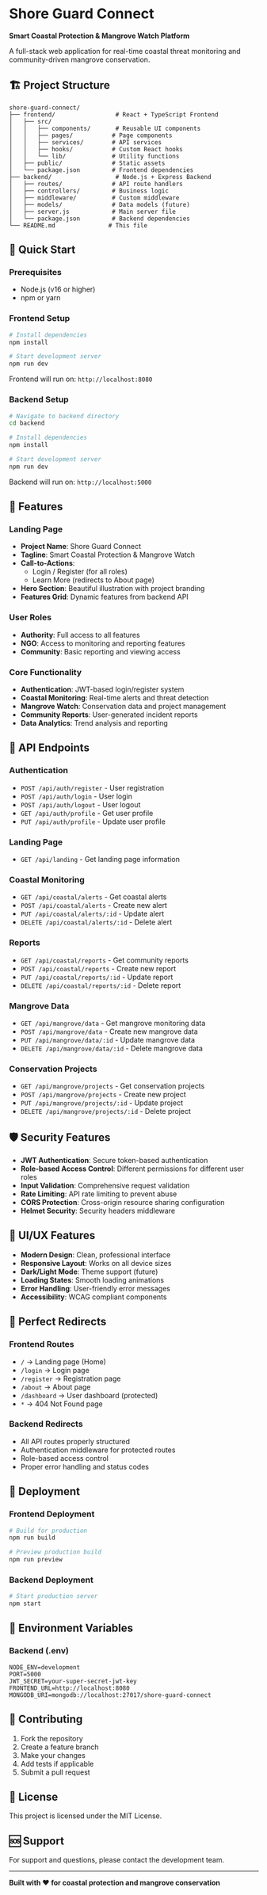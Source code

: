 # Shore Guard Connect

**Smart Coastal Protection & Mangrove Watch Platform**

A full-stack web application for real-time coastal threat monitoring and community-driven mangrove conservation.

## 🏗️ Project Structure

```
shore-guard-connect/
├── frontend/                 # React + TypeScript Frontend
│   ├── src/
│   │   ├── components/       # Reusable UI components
│   │   ├── pages/           # Page components
│   │   ├── services/        # API services
│   │   ├── hooks/           # Custom React hooks
│   │   └── lib/             # Utility functions
│   ├── public/              # Static assets
│   └── package.json         # Frontend dependencies
├── backend/                  # Node.js + Express Backend
│   ├── routes/              # API route handlers
│   ├── controllers/         # Business logic
│   ├── middleware/          # Custom middleware
│   ├── models/              # Data models (future)
│   ├── server.js            # Main server file
│   └── package.json         # Backend dependencies
└── README.md               # This file
```

## 🚀 Quick Start

### Prerequisites
- Node.js (v16 or higher)
- npm or yarn

### Frontend Setup
```bash
# Install dependencies
npm install

# Start development server
npm run dev
```

Frontend will run on: `http://localhost:8080`

### Backend Setup
```bash
# Navigate to backend directory
cd backend

# Install dependencies
npm install

# Start development server
npm run dev
```

Backend will run on: `http://localhost:5000`

## 🎯 Features

### Landing Page
- **Project Name**: Shore Guard Connect
- **Tagline**: Smart Coastal Protection & Mangrove Watch
- **Call-to-Actions**: 
  - Login / Register (for all roles)
  - Learn More (redirects to About page)
- **Hero Section**: Beautiful illustration with project branding
- **Features Grid**: Dynamic features from backend API

### User Roles
- **Authority**: Full access to all features
- **NGO**: Access to monitoring and reporting features
- **Community**: Basic reporting and viewing access

### Core Functionality
- **Authentication**: JWT-based login/register system
- **Coastal Monitoring**: Real-time alerts and threat detection
- **Mangrove Watch**: Conservation data and project management
- **Community Reports**: User-generated incident reports
- **Data Analytics**: Trend analysis and reporting

## 🔧 API Endpoints

### Authentication
- `POST /api/auth/register` - User registration
- `POST /api/auth/login` - User login
- `POST /api/auth/logout` - User logout
- `GET /api/auth/profile` - Get user profile
- `PUT /api/auth/profile` - Update user profile

### Landing Page
- `GET /api/landing` - Get landing page information

### Coastal Monitoring
- `GET /api/coastal/alerts` - Get coastal alerts
- `POST /api/coastal/alerts` - Create new alert
- `PUT /api/coastal/alerts/:id` - Update alert
- `DELETE /api/coastal/alerts/:id` - Delete alert

### Reports
- `GET /api/coastal/reports` - Get community reports
- `POST /api/coastal/reports` - Create new report
- `PUT /api/coastal/reports/:id` - Update report
- `DELETE /api/coastal/reports/:id` - Delete report

### Mangrove Data
- `GET /api/mangrove/data` - Get mangrove monitoring data
- `POST /api/mangrove/data` - Create new mangrove data
- `PUT /api/mangrove/data/:id` - Update mangrove data
- `DELETE /api/mangrove/data/:id` - Delete mangrove data

### Conservation Projects
- `GET /api/mangrove/projects` - Get conservation projects
- `POST /api/mangrove/projects` - Create new project
- `PUT /api/mangrove/projects/:id` - Update project
- `DELETE /api/mangrove/projects/:id` - Delete project

## 🛡️ Security Features

- **JWT Authentication**: Secure token-based authentication
- **Role-based Access Control**: Different permissions for different user roles
- **Input Validation**: Comprehensive request validation
- **Rate Limiting**: API rate limiting to prevent abuse
- **CORS Protection**: Cross-origin resource sharing configuration
- **Helmet Security**: Security headers middleware

## 🎨 UI/UX Features

- **Modern Design**: Clean, professional interface
- **Responsive Layout**: Works on all device sizes
- **Dark/Light Mode**: Theme support (future)
- **Loading States**: Smooth loading animations
- **Error Handling**: User-friendly error messages
- **Accessibility**: WCAG compliant components

## 🔄 Perfect Redirects

### Frontend Routes
- `/` → Landing page (Home)
- `/login` → Login page
- `/register` → Registration page
- `/about` → About page
- `/dashboard` → User dashboard (protected)
- `*` → 404 Not Found page

### Backend Redirects
- All API routes properly structured
- Authentication middleware for protected routes
- Role-based access control
- Proper error handling and status codes

## 🚀 Deployment

### Frontend Deployment
```bash
# Build for production
npm run build

# Preview production build
npm run preview
```

### Backend Deployment
```bash
# Start production server
npm start
```

## 📝 Environment Variables

### Backend (.env)
```env
NODE_ENV=development
PORT=5000
JWT_SECRET=your-super-secret-jwt-key
FRONTEND_URL=http://localhost:8080
MONGODB_URI=mongodb://localhost:27017/shore-guard-connect
```

## 🤝 Contributing

1. Fork the repository
2. Create a feature branch
3. Make your changes
4. Add tests if applicable
5. Submit a pull request

## 📄 License

This project is licensed under the MIT License.

## 🆘 Support

For support and questions, please contact the development team.

---

**Built with ❤️ for coastal protection and mangrove conservation**
